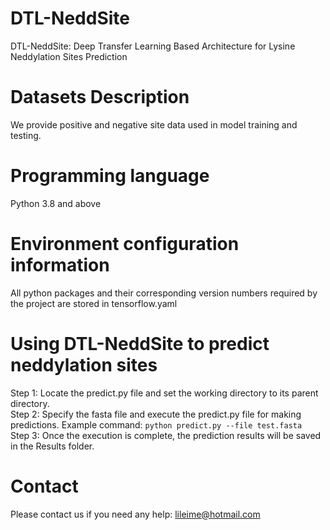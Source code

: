# DTL-NeddSite
DTL-NeddSite: Deep Transfer Learning Based Architecture for Lysine Neddylation Sites Prediction
# Datasets Description
We provide positive and negative site data used in model training and testing.
# Programming language
Python 3.8 and above
# Environment configuration information
All python packages and their corresponding version numbers required by the project are stored in tensorflow.yaml
# Using DTL-NeddSite to predict neddylation sites
Step 1: Locate the predict.py file and set the working directory to its parent directory.  
Step 2: Specify the fasta file and execute the predict.py file for making predictions. Example command: `python predict.py --file test.fasta`  
Step 3: Once the execution is complete, the prediction results will be saved in the Results folder.
# Contact
Please contact us if you need any help: lileime@hotmail.com
